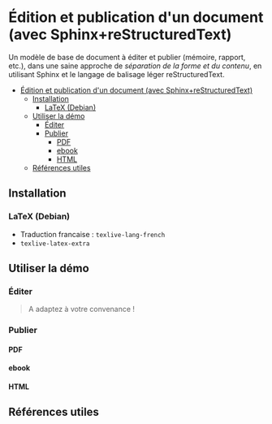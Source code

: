 # Édition et publication d'un document (avec Sphinx+reStructuredText)

Un modèle de base de document à éditer et publier (mémoire, rapport, etc.), dans une saine approche de *séparation de la forme et du contenu*, en utilisant Sphinx et le langage de balisage léger reStructuredText.

- [Édition et publication d'un document (avec Sphinx+reStructuredText)](#édition-et-publication-dun-document-avec-sphinxrestructuredtext)
  - [Installation](#installation)
    - [LaTeX (Debian)](#latex-debian)
  - [Utiliser la démo](#utiliser-la-démo)
    - [Éditer](#éditer)
    - [Publier](#publier)
      - [PDF](#pdf)
      - [ebook](#ebook)
      - [HTML](#html)
  - [Références utiles](#références-utiles)


## Installation

### LaTeX (Debian)

- Traduction francaise : `texlive-lang-french`
- `texlive-latex-extra`

## Utiliser la démo

### Éditer


> A adaptez à votre convenance !

### Publier

#### PDF
#### ebook
#### HTML



## Références utiles
